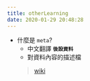 ```yaml
---
title: otherLearning
date: 2020-01-29 20:48:28
---
```


* 什麼是 `meta`?  
    * 中文翻譯 **`後設資料`**
    * 對資料內容的描述檔
    > [wiki](https://zh.wikipedia.org/wiki/%E5%85%83%E6%95%B0%E6%8D%AE)

      